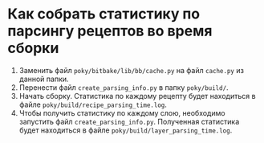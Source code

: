 # Как собрать статистику по парсингу рецептов во время сборки

1. Заменить файл `poky/bitbake/lib/bb/cache.py` на файл `cache.py` из данной папки.
2. Перенести файл `create_parsing_info.py` в папку `poky/build/`.
3. Начать сборку. Статистика по каждому рецепту будет находиться в файле `poky/build/recipe_parsing_time.log`.
4. Чтобы получить статистику по каждому слою, необходимо запустить файл `create_parsing_info.py`. Полученная статистика
будет находиться в файле `poky/build/layer_parsing_time.log`.